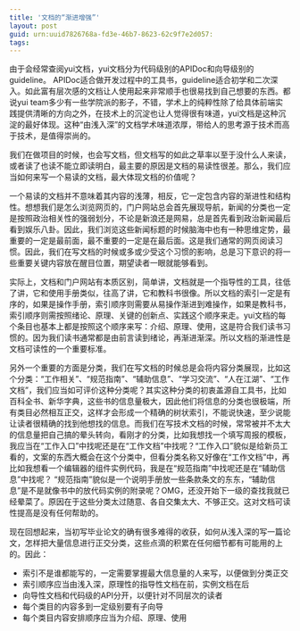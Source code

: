 ```yaml
---
title: '文档的“渐进增强”'
layout: post
guid: urn:uuid7826768a-fd3e-46b7-8623-62c9f7e2d057:
tags:
---
```

由于会经常查阅yui文档，yui文档分为代码级别的APIDoc和向导级别的guideline。 APIDoc适合做开发过程中的工具书，guideline适合初学和二次深入。如此富有层次感的文档让人使用起来非常顺手也很易找到自己想要的东西。都说yui team多少有一些学院派的影子，不错，学术上的纯粹性除了给具体前端实践提供清晰的方向之外，在技术上的沉淀也让人觉得很有味道，yui文档是这种沉淀的最好体现。这种“由浅入深”的文档学术味道浓厚，带给人的思考源于技术而高于技术，是值得崇尚的。

我们在做项目的时候，也会写文档，但文档写的如此之草率以至于没什么人来读，或者读了也读不能立即读明白，最主要的原因是文档的易读性很差。那么，我们应当如何来写一个易读的文档，最大体现文档的价值呢？

一个易读的文档并不意味着其内容的浅薄，相反，它一定包含内容的渐进性和结构性。想想我们是怎么浏览网页的，门户网站总会首先展现导航，新闻的分类也一定是按照政治相关性的强弱划分，不论是新浪还是网易，总是首先看到政治新闻最后看到娱乐八卦。因此，我们浏览这些新闻标题的时候脑海中也有一种思维定势，最重要的一定是最前面，最不重要的一定是在最后面。这是我们通常的网页阅读习惯。因此，我们在写文档的时候或多或少受这个习惯的影响，总是习下意识的将一些重要关键内容放在醒目位置，期望读者一眼就能够看到。

实际上，文档和门户网站有本质区别，简单讲，文档就是一个指导性的工具，往低了讲，它和使用手册类似，往高了讲，它和教科书很像。所以文档的索引一定是有序的，如果是操作手册，索引顺序则需要从易操作渐进到难操作，如果是教科书，索引顺序则需按照绪论、原理、关键的创新点、实践这个顺序来走。yui文档的每个条目也基本上都是按照这个顺序来写：介绍、原理、使用，这是符合我们读书习惯的。因为我们读书通常都是由前言读到绪论，再渐进渐深。所以文档的渐进性是文档可读性的一个重要标准。

另外一个重要的方面是分类，我们在写文档的时候总是会将内容分类展现，比如这个分类：“工作相关”、“规范指南”、“辅助信息”、“学习交流”、“人在江湖”、“工作文档”，我们应当如可评价这种分类呢？其实这种分类的初衷盖源自工具书，比如百科全书、新华字典，这些书的信息量极大，因此他们将信息的分类也很极端，所有类目必然相互正交，这样才会形成一个精确的树状索引，不能说快速，至少说能让读者很精确的找到他想找的信息。而我们在写技术文档的时候，常常被并不太大的信息量把自己搞的晕头转向，看刚才的分类，比如我想找一个填写周报的模板，我应当在“工作入口”中找呢还是在“工作文档”中找呢？“工作入口”貌似是给新员工看的，文案的东西大概会在这个分类中，但看分类名称又好像在“工作文档”中，再比如我想看一个编辑器的组件实例代码，我是在“规范指南”中找呢还是在“辅助信息”中找呢？ “规范指南”貌似是一个说明手册放一些条款条文的东东，“辅助信息”是不是就像书中的放代码实例的附录呢？OMG，还没开始下一级的查找我就已经晕菜了。原因在于这些分类太过随意、各自交集太大、不够正交。这对文档可读性提高是没有任何帮助的。

现在回想起来，当初写毕业论文的确有很多难得的收获，如何从浅入深的写一篇论文，怎样把大量信息进行正交分类，这些点滴的积累在任何细节都有可能用的上的。因此：

- 索引不是谁都能写的，一定需要掌握最大信息量的人来写，以便做到分类正交
- 索引顺序应当由浅入深，原理性的指导性文档在前，实例文档在后
- 向导性文档和代码级的API分开，以便针对不同层次的读者
- 每个类目的内容多到一定级别要有子向导
- 每个类目内容安排顺序应当为介绍、原理、使用
